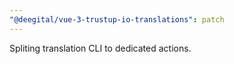 ```yaml
---
"@deegital/vue-3-trustup-io-translations": patch
---
```


Spliting translation CLI to dedicated actions.
